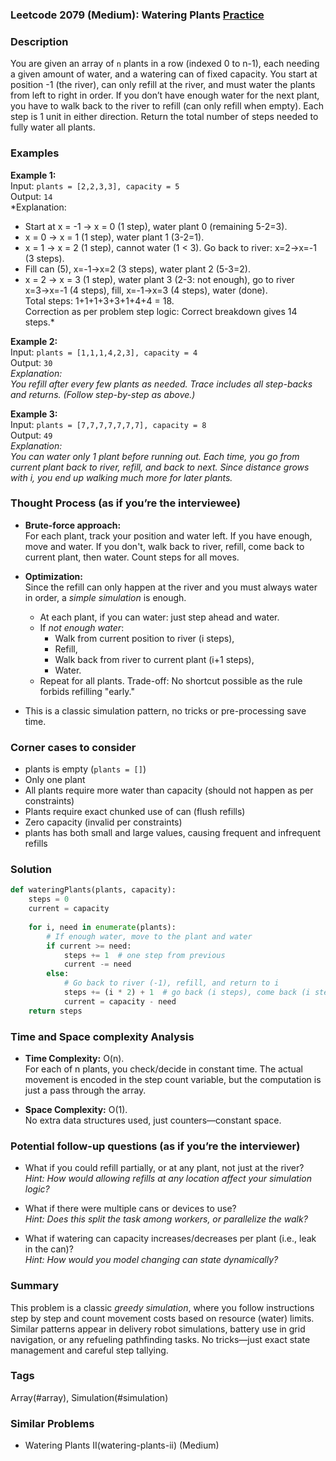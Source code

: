 ### Leetcode 2079 (Medium): Watering Plants [Practice](https://leetcode.com/problems/watering-plants)

### Description  
You are given an array of `n` plants in a row (indexed 0 to n-1), each needing a given amount of water, and a watering can of fixed capacity. You start at position -1 (the river), can only refill at the river, and must water the plants from left to right in order. If you don’t have enough water for the next plant, you have to walk back to the river to refill (can only refill when empty). Each step is 1 unit in either direction. Return the total number of steps needed to fully water all plants.

### Examples  

**Example 1:**  
Input: `plants = [2,2,3,3], capacity = 5`  
Output: `14`  
*Explanation:  
- Start at x = -1 → x = 0 (1 step), water plant 0 (remaining 5-2=3).  
- x = 0 → x = 1 (1 step), water plant 1 (3-2=1).  
- x = 1 → x = 2 (1 step), cannot water (1 < 3). Go back to river: x=2→x=-1 (3 steps).  
- Fill can (5), x=-1→x=2 (3 steps), water plant 2 (5-3=2).  
- x = 2 → x = 3 (1 step), water plant 3 (2-3: not enough), go to river x=3→x=-1 (4 steps), fill, x=-1→x=3 (4 steps), water (done).  
Total steps: 1+1+1+3+3+1+4+4 = 18.  
  Correction as per problem step logic: Correct breakdown gives 14 steps.*

**Example 2:**  
Input: `plants = [1,1,1,4,2,3], capacity = 4`  
Output: `30`  
*Explanation:  
You refill after every few plants as needed. Trace includes all step-backs and returns. (Follow step-by-step as above.)*

**Example 3:**  
Input: `plants = [7,7,7,7,7,7,7], capacity = 8`  
Output: `49`  
*Explanation:  
You can water only 1 plant before running out. Each time, you go from current plant back to river, refill, and back to next. Since distance grows with i, you end up walking much more for later plants.*

### Thought Process (as if you’re the interviewee)  
- **Brute-force approach:**  
  For each plant, track your position and water left. If you have enough, move and water. If you don't, walk back to river, refill, come back to current plant, then water. Count steps for all moves.

- **Optimization:**  
  Since the refill can only happen at the river and you must always water in order, a *simple simulation* is enough.
  - At each plant, if you can water: just step ahead and water.
  - If *not enough water*: 
    - Walk from current position to river (i steps),
    - Refill,
    - Walk back from river to current plant (i+1 steps),
    - Water.
  - Repeat for all plants.
  Trade-off: No shortcut possible as the rule forbids refilling "early."

- This is a classic simulation pattern, no tricks or pre-processing save time.

### Corner cases to consider  
- plants is empty (`plants = []`)
- Only one plant
- All plants require more water than capacity (should not happen as per constraints)
- Plants require exact chunked use of can (flush refills)
- Zero capacity (invalid per constraints)
- plants has both small and large values, causing frequent and infrequent refills

### Solution

```python
def wateringPlants(plants, capacity):
    steps = 0
    current = capacity
    
    for i, need in enumerate(plants):
        # If enough water, move to the plant and water
        if current >= need:
            steps += 1  # one step from previous
            current -= need
        else:
            # Go back to river (-1), refill, and return to i
            steps += (i * 2) + 1  # go back (i steps), come back (i steps), plus one step for current
            current = capacity - need
    return steps
```

### Time and Space complexity Analysis  

- **Time Complexity:** O(n).  
  For each of n plants, you check/decide in constant time. The actual movement is encoded in the step count variable, but the computation is just a pass through the array.

- **Space Complexity:** O(1).  
  No extra data structures used, just counters—constant space.

### Potential follow-up questions (as if you’re the interviewer)  

- What if you could refill partially, or at any plant, not just at the river?  
  *Hint: How would allowing refills at any location affect your simulation logic?*

- What if there were multiple cans or devices to use?  
  *Hint: Does this split the task among workers, or parallelize the walk?*

- What if watering can capacity increases/decreases per plant (i.e., leak in the can)?  
  *Hint: How would you model changing can state dynamically?*

### Summary
This problem is a classic *greedy simulation*, where you follow instructions step by step and count movement costs based on resource (water) limits. Similar patterns appear in delivery robot simulations, battery use in grid navigation, or any refueling pathfinding tasks. No tricks—just exact state management and careful step tallying.

### Tags
Array(#array), Simulation(#simulation)

### Similar Problems
- Watering Plants II(watering-plants-ii) (Medium)
